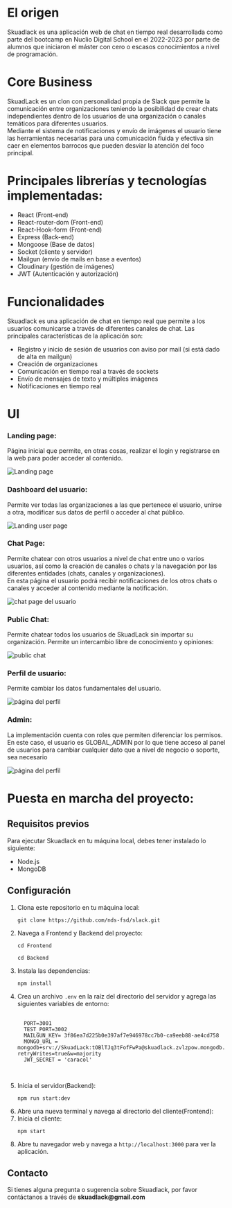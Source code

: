 <h1>El origen</h1>


Skuadlack es una aplicación web de chat en tiempo real desarrollada como parte del bootcamp en Nuclio Digital School en el 2022-2023 por parte de alumnos que iniciaron el máster con cero o escasos conocimientos a nivel de programación. 

<h1>Core Business </h1>
SkuadLack es un clon con personalidad propia de Slack que permite la comunicación entre 
organizaciones teniendo la posibilidad de crear chats independientes dentro de los usuarios de una organización o canales temáticos para diferentes usuarios.</br>
Mediante el sistema de notificaciones y envío de imágenes el usuario tiene las herramientas necesarias para una comunicación fluida y efectiva sin caer en elementos barrocos que pueden desviar la atención del foco principal.

<h1>Principales librerías y tecnologías implementadas: </h1>
<ul>
<li>React (Front-end)</li>
<li>React-router-dom (Front-end)</li>
<li>React-Hook-form (Front-end)</li>
<li>Express (Back-end)</li>
<li>Mongoose (Base de datos)</li>
<li>Socket (cliente y servidor)</li>
<li>Mailgun (envío de mails en base a eventos)</li>
<li>Cloudinary (gestión de imágenes)</li>
<li>JWT (Autenticación y autorización)</li>
  </ul>

<h1>Funcionalidades</h1>
Skuadlack es una aplicación de chat en tiempo real que permite a los usuarios comunicarse a través de diferentes canales de chat. Las principales características de la aplicación son:

<ul>
<li>Registro y inicio de sesión de usuarios con aviso por mail (si está dado de alta en mailgun)</li>
<li>Creación de organizaciones</li>
<li>Comunicación en tiempo real a través de sockets</li>
<li>Envío de mensajes de texto y múltiples imágenes</li>
<li>Notificaciones en tiempo real</li>
</ul>


<h1>UI</h1>
<h3>Landing page:</h3>
<p>Página inicial que permite, en otras cosas, realizar el login y registrarse en la web para poder acceder al contenido.</p>
<img src='./frontend/src/Assets/landingPage.png' alt="Landing page"/>
<h3>Dashboard del usuario:</h3>
<p>Permite ver todas las organizaciones a las que pertenece el usuario, unirse a otra, modificar sus datos de perfil o acceder al chat público.</p>
<img src='./frontend/src/Assets/LUPPage.png' alt="Landing user page"/>
<h3>Chat Page:</h3>
<p>Permite chatear con otros usuarios a nivel de chat entre uno o varios usuarios, así como la creación de canales o chats y la navegación por las diferentes entidades (chats, canales y organizaciones).</br>
En esta página el usuario podrá recibir notificaciones de los otros chats o canales y acceder al contenido mediante la notificación.</p>
<img src='./frontend/src/Assets/chatPage3.png' alt="chat page del usuario"/>
<h3>Public Chat:</h3>
<p>Permite chatear todos los usuarios de SkuadLack sin importar su organización. Permite un intercambio libre de conocimiento y opiniones:</p>
<img src='./frontend/src/Assets/publicChat.png' alt="public chat"/>
<h3>Perfil de usuario:</h3>
<p>Permite cambiar los datos fundamentales del usuario.</p>
<img src='./frontend/src/Assets/perfilPage.png' alt="página del perfil"/>
<h3>Admin:</h3>
<p>La implementación cuenta con roles que permiten diferenciar los permisos. En este caso, el usuario es GLOBAL_ADMIN por lo que tiene acceso al panel de usuarios para cambiar cualquier dato que a nivel de negocio o soporte, sea necesario</p>
<img src='./frontend/src/Assets/adminPage.png' alt="página del perfil"/>





<h1>Puesta en marcha del proyecto:</h1>

<h2>Requisitos previos</h2>
Para ejecutar Skuadlack en tu máquina local, debes tener instalado lo siguiente:
<ul>
	<li>Node.js</li>
  <li>MongoDB</li>
</ul>
  
<h2>Configuración</h2>

<ol>
	<li>Clona este repositorio en tu máquina local:</li>
	<pre><code>git clone https://github.com/nds-fsd/slack.git</code></pre>
	<li>Navega a Frontend y Backend del proyecto:</li>
	<pre><code>cd Frontend</code></pre>
  <pre><code>cd Backend</code></pre>
	<li>Instala las dependencias:</li>
	<pre><code>npm install</code></pre>
	<li>Crea un archivo <code>.env</code> en la raíz del directorio del servidor y agrega las siguientes variables de entorno:</li>
	<pre>
  <code>
  PORT=3001
  TEST_PORT=3002
  MAILGUN_KEY= 3f86ea7d225b0e397af7e946978cc7b0-ca9eeb88-ae4cd758
  MONGO_URL = mongodb+srv://SkuadLack:tOBlTJq3tFofFwPa@skuadlack.zvlzpow.mongodb.net/?retryWrites=true&w=majority
  JWT_SECRET = 'caracol'
  </code>
  </pre>
	<li>Inicia el servidor(Backend):</li>
	<pre><code>npm run start:dev</code></pre>
	<li>Abre una nueva terminal y navega al directorio del cliente(Frontend):</li>
	<li>Inicia el cliente:</li>
	<pre><code>npm start</code></pre>
	<li>Abre tu navegador web y navega a <code>http://localhost:3000</code> para ver la aplicación.</li>
</ol>

<h2>Contacto</h2>
Si tienes alguna pregunta o sugerencia sobre Skuadlack, por favor contáctanos a través de <b>skuadlack@gmail.com</b>
